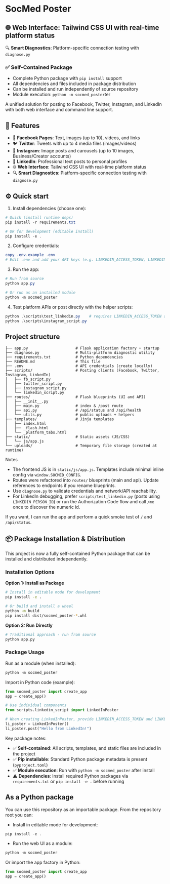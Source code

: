 # SocMed Poster

## 🌐 **Web Interface**: Tailwind CSS UI with real-time platform status

🔍 **Smart Diagnostics**: Platform-specific connection testing with `diagnose.py`

### ✅ **Self-Contained Package**

- Complete Python package with `pip install` support
- All dependencies and files included in package distribution
- Can be installed and run independently of source repository
- Module execution: `python -m socmed_poster`ter

A unified solution for posting to Facebook, Twitter, Instagram, and LinkedIn with both web interface and command line support.

## 🚀 Features

- 📘 **Facebook Pages**: Text, images (up to 10), videos, and links
- 🐦 **Twitter**: Tweets with up to 4 media files (images/videos)
- 📸 **Instagram**: Image posts and carousels (up to 10 images, Business/Creator accounts)
- 💼 **LinkedIn**: Professional text posts to personal profiles
- 🌐 **Web Interface**: Tailwind CSS UI with real-time platform status
- 🔍 **Smart Diagnostics**: Platform-specific connection testing with `diagnose.py`

## ⚙️ Quick start

1. Install dependencies (choose one):

```powershell
# Quick (install runtime deps)
pip install -r requirements.txt

# OR for development (editable install)
pip install -e .
```

2. Configure credentials:

```powershell
copy .env.example .env
# Edit .env and add your API keys (e.g. LINKEDIN_ACCESS_TOKEN, LINKEDIN_PERSON_ID)
```

3. Run the app:

```powershell
# Run from source
python app.py

# Or run as an installed module
python -m socmed_poster
```

4. Test platform APIs or post directly with the helper scripts:

```powershell
python .\scripts\test_linkedin.py    # requires LINKEDIN_ACCESS_TOKEN and LINKEDIN_PERSON_ID
python .\scripts\instagram_script.py
```

## Project structure

```text
├── app.py                     # Flask application factory + startup
├── diagnose.py                # Multi-platform diagnostic utility
├── requirements.txt           # Python dependencies
├── README.md                  # This file
├── .env                       # API credentials (create locally)
├── scripts/                   # Posting clients (Facebook, Twitter, Instagram, LinkedIn)
│   ├── fb_script.py
│   ├── twitter_script.py
│   ├── instagram_script.py
│   └── linkedin_script.py
├── routes/                    # Flask blueprints (UI and API)
│   ├── __init__.py
│   ├── main.py                # index & /post route
│   ├── api.py                 # /api/status and /api/health
│   └── utils.py               # public uploads + helpers
├── templates/                 # Jinja templates
│   ├── index.html
│   ├── _flash.html
│   └── _platform_tabs.html
├── static/                    # Static assets (JS/CSS)
│   └── js/app.js
└── uploads/                   # Temporary file storage (created at runtime)
```

Notes

- The frontend JS is in `static/js/app.js`. Templates include minimal inline config via `window.SOCMED_CONFIG`.
- Routes were refactored into `routes/` blueprints (main and api). Update references to endpoints if you rename blueprints.
- Use `diagnose.py` to validate credentials and network/API reachability.
- For LinkedIn debugging, prefer `scripts/test_linkedin.py` (posts using `LINKEDIN_PERSON_ID`) or run the Authorization Code flow and call `/me` once to discover the numeric id.

If you want, I can run the app and perform a quick smoke test of `/` and `/api/status`.

## 📦 Package Installation & Distribution

This project is now a fully self-contained Python package that can be installed and distributed independently.

### Installation Options

**Option 1: Install as Package**

```bash
# Install in editable mode for development
pip install -e .

# Or build and install a wheel
python -m build
pip install dist/socmed_poster-*.whl
```

**Option 2: Run Directly**

```bash
# Traditional approach - run from source
python app.py
```

### Package Usage

Run as a module (when installed):

```powershell
python -m socmed_poster
```

Import in Python code (example):

```python
from socmed_poster import create_app
app = create_app()

# Use individual components
from scripts.linkedin_script import LinkedInPoster

# When creating LinkedInPoster, provide LINKEDIN_ACCESS_TOKEN and LINKEDIN_PERSON_ID in env
li_poster = LinkedInPoster()
li_poster.post("Hello from LinkedIn!")
```

Key package notes:

- ✅ **Self-contained**: All scripts, templates, and static files are included in the project
- ✅ **Pip installable**: Standard Python package metadata is present (`pyproject.toml`)
- ✅ **Module execution**: Run with `python -m socmed_poster` after install
- ⚠️ **Dependencies**: Install required Python packages via `requirements.txt` or `pip install -e .` before running

## As a Python package

You can use this repository as an importable package. From the repository root you can:

- Install in editable mode for development:

```powershell
pip install -e .
```

- Run the web UI as a module:

```powershell
python -m socmed_poster
```

Or import the app factory in Python:

```py
from socmed_poster import create_app
app = create_app()
```
